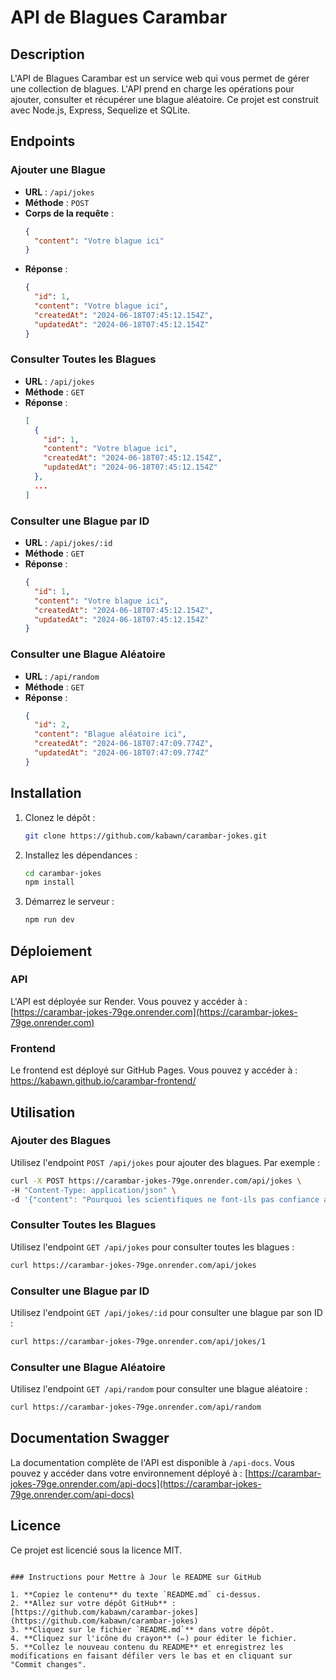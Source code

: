 # API de Blagues Carambar

## Description
L'API de Blagues Carambar est un service web qui vous permet de gérer une collection de blagues. L'API prend en charge les opérations pour ajouter, consulter et récupérer une blague aléatoire. Ce projet est construit avec Node.js, Express, Sequelize et SQLite.

## Endpoints

### Ajouter une Blague
- **URL** : `/api/jokes`
- **Méthode** : `POST`
- **Corps de la requête** :
  ```json
  {
    "content": "Votre blague ici"
  }
  ```
- **Réponse** :
  ```json
  {
    "id": 1,
    "content": "Votre blague ici",
    "createdAt": "2024-06-18T07:45:12.154Z",
    "updatedAt": "2024-06-18T07:45:12.154Z"
  }
  ```

### Consulter Toutes les Blagues
- **URL** : `/api/jokes`
- **Méthode** : `GET`
- **Réponse** :
  ```json
  [
    {
      "id": 1,
      "content": "Votre blague ici",
      "createdAt": "2024-06-18T07:45:12.154Z",
      "updatedAt": "2024-06-18T07:45:12.154Z"
    },
    ...
  ]
  ```

### Consulter une Blague par ID
- **URL** : `/api/jokes/:id`
- **Méthode** : `GET`
- **Réponse** :
  ```json
  {
    "id": 1,
    "content": "Votre blague ici",
    "createdAt": "2024-06-18T07:45:12.154Z",
    "updatedAt": "2024-06-18T07:45:12.154Z"
  }
  ```

### Consulter une Blague Aléatoire
- **URL** : `/api/random`
- **Méthode** : `GET`
- **Réponse** :
  ```json
  {
    "id": 2,
    "content": "Blague aléatoire ici",
    "createdAt": "2024-06-18T07:47:09.774Z",
    "updatedAt": "2024-06-18T07:47:09.774Z"
  }
  ```

## Installation

1. Clonez le dépôt :
   ```bash
   git clone https://github.com/kabawn/carambar-jokes.git
   ```

2. Installez les dépendances :
   ```bash
   cd carambar-jokes
   npm install
   ```

3. Démarrez le serveur :
   ```bash
   npm run dev
   ```

## Déploiement

### API
L'API est déployée sur Render. Vous pouvez y accéder à : [https://carambar-jokes-79ge.onrender.com](https://carambar-jokes-79ge.onrender.com)

### Frontend
Le frontend est déployé sur GitHub Pages. Vous pouvez y accéder à : https://kabawn.github.io/carambar-frontend/

## Utilisation

### Ajouter des Blagues

Utilisez l'endpoint `POST /api/jokes` pour ajouter des blagues. Par exemple :

```bash
curl -X POST https://carambar-jokes-79ge.onrender.com/api/jokes \
-H "Content-Type: application/json" \
-d '{"content": "Pourquoi les scientifiques ne font-ils pas confiance aux atomes ? Parce qu'ils constituent tout !"}'
```

### Consulter Toutes les Blagues

Utilisez l'endpoint `GET /api/jokes` pour consulter toutes les blagues :

```bash
curl https://carambar-jokes-79ge.onrender.com/api/jokes
```

### Consulter une Blague par ID

Utilisez l'endpoint `GET /api/jokes/:id` pour consulter une blague par son ID :

```bash
curl https://carambar-jokes-79ge.onrender.com/api/jokes/1
```

### Consulter une Blague Aléatoire

Utilisez l'endpoint `GET /api/random` pour consulter une blague aléatoire :

```bash
curl https://carambar-jokes-79ge.onrender.com/api/random
```

## Documentation Swagger

La documentation complète de l'API est disponible à `/api-docs`. Vous pouvez y accéder dans votre environnement déployé à : [https://carambar-jokes-79ge.onrender.com/api-docs](https://carambar-jokes-79ge.onrender.com/api-docs)

## Licence

Ce projet est licencié sous la licence MIT.
```

### Instructions pour Mettre à Jour le README sur GitHub

1. **Copiez le contenu** du texte `README.md` ci-dessus.
2. **Allez sur votre dépôt GitHub** : [https://github.com/kabawn/carambar-jokes](https://github.com/kabawn/carambar-jokes)
3. **Cliquez sur le fichier `README.md`** dans votre dépôt.
4. **Cliquez sur l'icône du crayon** (✏️) pour éditer le fichier.
5. **Collez le nouveau contenu du README** et enregistrez les modifications en faisant défiler vers le bas et en cliquant sur "Commit changes".

